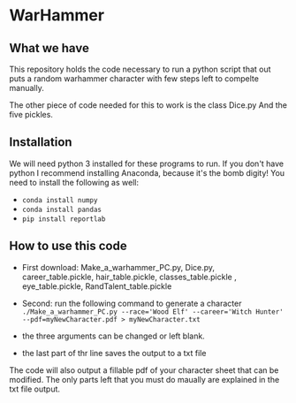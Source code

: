 # WarHammer

## What we have

This repository holds the code necessary to run a python script that out puts a random warhammer character with few steps left to compelte manually.

The other piece of code needed for this to work is the class Dice.py
And the five pickles.

## Installation

We will need python 3 installed for these programs to run.
If you don't have python I recommend installing Anaconda, because it's the bomb digity!
You need to install the following as well:

- `conda install numpy`
- `conda install pandas`
- `pip install reportlab`

## How to use this code

- First download: Make_a_warhammer_PC.py, Dice.py, career_table.pickle, hair_table.pickle, classes_table.pickle , eye_table.pickle, RandTalent_table.pickle
- Second: run the following command to generate a character `./Make_a_warhammer_PC.py --race='Wood Elf' --career='Witch Hunter' --pdf=myNewCharacter.pdf > myNewCharacter.txt`

- the three arguments can be changed or left blank.
- the last part of thr line saves the output to a txt file

The code will also output a fillable pdf of your character sheet that can be modified.
The only parts left that you must do maually are explained in the txt file output.





